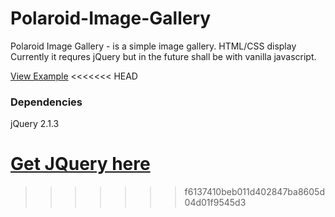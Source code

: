 # Polaroid-Image-Gallery
Polaroid Image Gallery - is a simple image gallery. HTML/CSS display
Currently it requres jQuery but in the future shall be with vanilla javascript.

[View Example](https://hikwamehluli.github.io/Polaroid-Image-Gallery/)
<<<<<<< HEAD

### Dependencies

jQuery 2.1.3

[Get JQuery here](http://cdnjs.cloudflare.com/ajax/libs/jquery/2.1.3/jquery.min.js)
=======
>>>>>>> f6137410beb011d402847ba8605d04d01f9545d3
